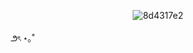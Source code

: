 
⠀ ͏͏͏ ͏͏͏ ͏͏͏ ͏͏͏ ͏͏͏⠀⠀ ͏͏͏ ͏͏͏ ͏͏͏ ͏͏͏ ͏͏͏⠀⠀ ͏͏͏ ͏͏͏ ͏͏͏ ͏͏͏ ͏͏͏⠀⠀⠀ ͏͏͏ ͏͏͏ ͏͏͏ ͏͏͏ ͏͏͏⠀⠀ ͏͏͏ ͏͏͏ ͏͏͏ ͏͏͏ ͏͏͏⠀⠀ ͏͏͏ ͏͏͏ ͏͏͏ ͏͏͏⠀ ͏͏͏ ͏͏͏ ͏͏͏ ͏͏͏ ͏͏͏⠀![8d4317e2](https://github.com/user-attachments/assets/eb5f4ccc-1d0d-4373-ac16-239162892e78)
 ͏͏͏⠀⠀⠀ ͏͏͏ ͏͏͏ ͏͏͏ ͏͏͏ ͏͏͏⠀⠀ ͏͏͏ ͏͏͏ ͏͏͏ ͏͏͏
 ͏͏͏⠀⠀⠀ ͏͏͏ ͏͏͏ ͏͏͏ ͏͏͏ ͏͏͏⠀⠀ ͏͏͏ ͏͏͏ ͏͏͏ ͏͏͏ ͏͏͏⠀⠀⠀ ͏͏͏ ͏͏͏ ͏͏͏ ͏͏͏ ͏͏͏⠀⠀ ͏͏͏ ͏͏͏ ͏͏͏ ͏͏͏ ͏͏͏⠀⠀ ͏͏͏⠀⠀⠀ ͏͏͏ ͏͏͏ ͏͏͏ ͏͏͏⠀⠀⠀ ͏͏͏ ͏͏͏ ͏͏͏ ͏͏͏ ͏͏͏ ͏͏͏⠀⠀⠀ ͏͏͏ ͏͏͏ ͏͏͏ ͏͏͏ ͏͏͏⠀⠀ ͏͏͏ ͏͏͏ ͏͏͏ ͏͏͏ ͏͏͏⠀⠀⠀ ͏͏͏ ͏͏͏ ͏͏͏ ͏͏͏ ͏͏͏⠀⠀ ͏͏͏ ͏͏͏ ͏͏͏⠀ ͏͏͏ ͏͏͏ ͏͏͏ ͏͏͏ ͏͏͏⠀⠀⠀ ͏͏͏ ͏͏͏ ͏͏͏ ͏͏͏ ͏͏͏⠀⠀ ͏͏͏ ͏͏͏ ͏͏͏ ͏͏͏ ͏͏͏ ͏ ͏͏͏ ͏͏͏ ͏͏͏ ͏͏͏ ͏͏͏ ͏͏͏⠀౨ৎ ⋆｡˚
